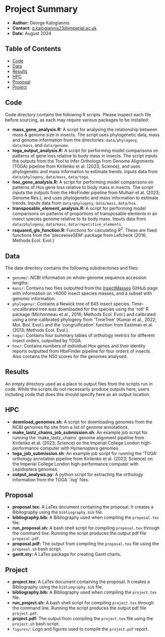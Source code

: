 # Project Summary
* **Author:** George Kalogiannis
* **Contact:** g.kalogiannis23@imperial.ac.uk
* **Date:** August 2024

## Table of Contents
* [Code](#code)
* [Data](#data)
* [Results](#results)
* [HPC](#hpc)
* [Proposal](#proposal)
* [Project](#project)

## Code
Code directory contains the following R scripts. Please inspect each file before sourcing, as each may require various packages to be installed:
- **mass_gene_analysis.R:** A script for analysing the relationship between mass & genome size in insects. The script uses phylogenetic data, mass and genome information from the directories: ```data/phylogeny```, ```data/mass```, and ```data/genome```. 
- **toga_output_analysis.R:** A script for performing model comparisons on patterns of gene loss relative to body mass in insects. The script inputs the outputs from the Tool to Infer Orthologs from Genome Alignments (TOGA) pipeline from Kirilenko et al. (2023; Science), and uses phylogenetic and mass information to estimate trends. Inputs data from ```data/phylogeny```, ```data/mass```, ```data/toga```.
- **hox_gene_analysis.R:** A script for performing model comparisons on patterns of Hox gene loss relative to body mass in insects. The script inputs the outputs from the HbxFinder pipeline from Mulhair et al. (2023; Genome Res.), and uses phylogenetic and mass information to estimate trends. Inputs data from ```data/phylogeny```, ```data/mass```, ```data/hox```.
- **transposable_element_analysis.R:**  A script for performing model comparisons on patterns of proportions of transposable elements in an insect species genome relative to its body mass. Inputs data from ```data/phylogeny```, ```data/mass```, ```data/repetitive_elements```.
- **rsquared_gls_function.R:** Functions for calculating R<sup>2</sup>. These are fixed functions from the 'piecewiseSEM' package from Lefcheck (2016; Methods Ecol. Evol.)

## Data
The data directory contains the following subdirectories and files:
- ```genome/```:  NCBI information on whole-genome sequence accession lengths.
- ```mass/```: Contains two files outputted from the [InsectMasses](https://github.com/icgk523/InsectMasses.git) GitHub page with information on >6000 insect species masses, and a subset with genomic information.
- ```phylogeny/```: Contains a Newick tree of 645 insect species. Time-uncalibrated tree was downloaded for the species using the 'rotl' R package (Michonneau et al., 2016; Methods Ecol. Evol.) and calibrated using a time-calibrated phylogeny from 'TimeTree' (Kumar et al., 2022; Mol. Biol. Evol.) and the 'congruification' function from Eastman et al. (2013; Methods Ecol. Evol.).
- ```toga/```: Contains four summary tables of orthology metrics for different insect orders, outputted by TOGA.
- ```hox/```: Contains numbers of individual Hox genes and their identity reports outputted from HbxFinder pipeline for four orders of insects. Also contains the N50 scores for the genomes analysed.

## Results
An empty directory used as a place to output files from the scripts run in code. While the scripts do not necessarily produce outputs here, users including code that does this should specify here as an output location.

## HPC
- **download_genomes.sh**: A script for downloading genomes from the NCBI genomes ftp site from a list of genome annotations.
- **make_lastz_chains_job_submission.sh**: An example job script for running the 'make_lastz_chains' genome alignment pipeline from Kirilenko et al. (2023; Science) on the Imperial College London high-performance computer with Hymenoptera genomes.
- **toga_job_submission.sh**: An example job script for running the 'TOGA' orthology annotation pipeline from Kirilenko et al. (2023; Science) on the Imperial College London high-performance computer with Lepidoptera genomes.
- **output_analysis.py**: A python script for extracting the orthology information from the TOGA '.log' files.

## Proposal
- **proposal.tex:** A LaTex document containing the proposal. It creates a Bibliography using the ```bibliography.bib``` file.
- **bibliography.bib:** A Bibliography used when compiling the ```proposal.tex``` file.
- **run_proposal.sh:** A bash shell script for compiling ```proposal.tex``` through the command line. Running the script produces the output pdf file ```proposal.pdf```.
- **proposal.pdf:** The output from compiling the ```proposal.tex``` file using the ```proposal.sh``` bash script.
- **gantt.sty:** A LaTex package for creating Gantt charts.

## Project
- **project.tex:** A LaTex document containing the proposal. It creates a Bibliography using the ```bibliography.bib``` file.
- **bibliography.bib:** A Bibliography used when compiling the ```project.tex``` file.
- **run_project.sh:** A bash shell script for compiling ```project.tex``` through the command line. Running the script produces the output pdf file ```project.pdf```.
- **project.pdf:** The output from compiling the ```project.tex``` file using the ```project.sh``` bash script.
- ```figures/```: Logo and figures used to compile the ```project.pdf``` report.